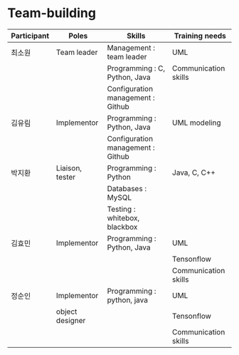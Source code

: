 # Team-building
|Participant|Poles|Skills|Training needs|
|-----------|-----|------|--------------|
|최소원|Team leader|Management : team leader|UML|
|||Programming : C, Python, Java|Communication skills|
|||Configuration management : Github|
|김유림|Implementor|Programming : Python, Java|UML modeling|
|||Configuration management : Github||
|박지환|Liaison, tester|Programming : Python|Java, C, C++|
|||Databases : MySQL||
|||Testing : whitebox, blackbox||
|김효민|Implementor|Programming : Python, Java|UML|
||||Tensonflow|
||||Communication skills|
|정순인|Implementor|Programming : python, java|UML|
||object designer||Tensonflow|
||||Communication skills|
